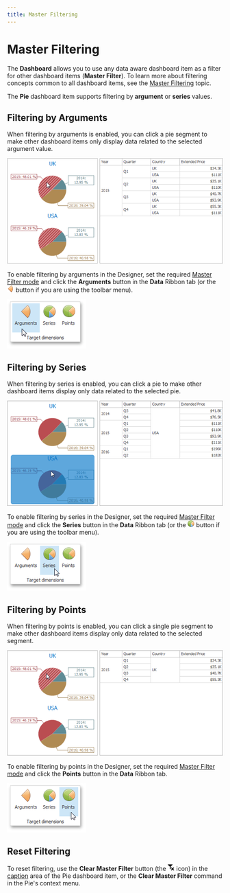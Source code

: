 ```yaml
---
title: Master Filtering
---
```

# Master Filtering
The **Dashboard** allows you to use any data aware dashboard item as a filter for other dashboard items (**Master Filter**). To learn more about filtering concepts common to all dashboard items, see the [Master Filtering](../../../interactivity/master-filtering.md) topic.

The **Pie** dashboard item supports filtering by **argument** or **series** values.

## Filtering by Arguments
When filtering by arguments is enabled, you can click a pie segment to make other dashboard items only display data related to the selected argument value.

![Anim_Pies_MasterFilterByArguments](../../../../../images/img19911.png)

To enable filtering by arguments in the Designer, set the required [Master Filter mode](../../../interactivity/master-filtering.md) and click the **Arguments** button in the **Data** Ribbon tab (or the ![Pies_Interactivity_MasterFilter_Arguments_Toolbar](../../../../../images/img19919.png) button if you are using the toolbar menu).

![Pies_Interactivity_MasterFilter_Arguments_Ribbon](../../../../../images/img19915.png)

## Filtering by Series
When filtering by series is enabled, you can click a pie to make other dashboard items display only data related to the selected pie.

![Anim_Pies_MasterFilterBySeries](../../../../../images/img19912.png)

To enable filtering by series in the Designer, set the required [Master Filter mode](../../../interactivity/master-filtering.md) and click the **Series** button in the **Data** Ribbon tab (or the ![Pies_Interactivity_MasterFilter_Series_Toolbar](../../../../../images/img19920.png) button if you are using the toolbar menu).

![Pies_Interactivity_MasterFilter_Series_Ribbon](../../../../../images/img19916.png)

## Filtering by Points
When filtering by points is enabled, you can click a single pie segment to make other dashboard items display only data related to the selected segment.

![Pies_MasterFilterByPoints](../../../../../images/img120502.png)

To enable filtering by points in the Designer, set the required [Master Filter mode](../../../interactivity/master-filtering.md) and click the **Points** button in the **Data** Ribbon tab.

![Pies_Interactivity_MasterFilter_Points_Ribbon](../../../../../images/img120503.png)

## Reset Filtering
To reset filtering, use the **Clear Master Filter** button (the ![DataShaping_Interactivity_ClearSelection](../../../../../images/img19686.png) icon) in the [caption](../../../dashboard-layout/dashboard-item-caption.md) area of the Pie dashboard item, or the **Clear Master Filter** command in the Pie's context menu.